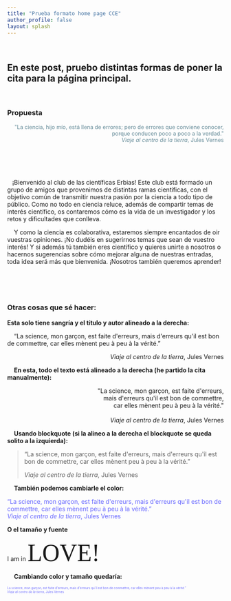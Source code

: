 ```yaml
---
title: "Prueba formato home page CCE"
author_profile: false
layout: splash
---
```

&nbsp;
&nbsp;
## En este post, pruebo distintas formas de poner la cita para la página principal. 

&nbsp; 
&nbsp; 
### Propuesta


 <div style="text-align: right;color:#668c99; font-size:0.9em;">"La ciencia, hijo mío, está llena de errores; pero de errores que conviene conocer, porque conducen poco a poco a la verdad."<br>
 <i>Viaje al centro de la tierra</i>, Jules Vernes</div>
 
&nbsp;  
&nbsp;  
&nbsp;  
&nbsp;  
&nbsp;&nbsp;&nbsp;¡Bienvenido al club de las científicas Erbias! Este club está formado un grupo de amigos que provenimos de distintas ramas científicas, con el objetivo común de transmitir nuestra pasión por la ciencia a todo tipo de público. Como no todo en ciencia reluce, además de compartir temas de interés científico, os contaremos cómo es la vida de un investigador y los retos y dificultades que conlleva. 

&nbsp;
&nbsp;&nbsp;Y como la ciencia es colaborativa, estaremos siempre encantados de oir vuestras opiniones. 
¡No dudéis en sugerirnos temas que sean de vuestro interés! Y si además tú también eres científico y quieres unirte a nosotros o hacernos sugerencias sobre cómo mejorar alguna de nuestras entradas, toda idea será más que bienvenida. ¡Nosotros también queremos aprender!
  
&nbsp;  
&nbsp;  
&nbsp; 
### Otras cosas que sé hacer:


**Esta solo tiene sangría y el título y autor alineado a la derecha:**

&nbsp;&nbsp;&nbsp;&nbsp;“La science, mon garçon, est faite d'erreurs, mais d'erreurs qu'il est bon de commettre, car elles mènent peu à peu à la vérité.”
<div style="text-align: right"> <i>Viaje al centro de la tierra</i>, Jules Vernes</div>

&nbsp; 
&nbsp; 
**En esta, todo el texto está alineado a la derecha (he partido la cita manualmente):**

<div style="text-align: right">"La science, mon garçon, est faite d'erreurs, <br>  mais d'erreurs qu'il est bon de commettre, <br>  car elles mènent peu à peu à la vérité."<br><br><i> Viaje al centro de la tierra</i>, Jules Vernes </div>

&nbsp; 
&nbsp; 
**Usando blockquote (si la alineo a la derecha el blockquote se queda solito a la izquierda):**

> “La science, mon garçon, est faite d'erreurs, mais d'erreurs qu'il est bon de commettre, car elles mènent peu à peu à la vérité.”
>
> *Viaje al centro de la tierra*, Jules Vernes

&nbsp; 
&nbsp; 
**También podemos cambiarle el color:**

<span style="color:#6666ff"> “La science, mon garçon, est faite d'erreurs, mais d'erreurs qu'il est bon de commettre, car elles mènent peu à peu à la vérité.”<br>
*Viaje al centro de la tierra*, Jules Vernes</span>

**O el tamaño y fuente**

I am in <span style="font-family:Papyrus; font-size:4em;">LOVE!</span>

&nbsp; 
&nbsp; 
**Cambiando color y tamaño quedaría:**

<span style="color:#6666ff; font-size:0.5em;">La science, mon garçon, est faite d'erreurs, mais d'erreurs qu'il est bon de commettre, car elles mènent peu à peu à la vérité.”<br>
*Viaje al centro de la tierra*, Jules Vernes</span>

  
